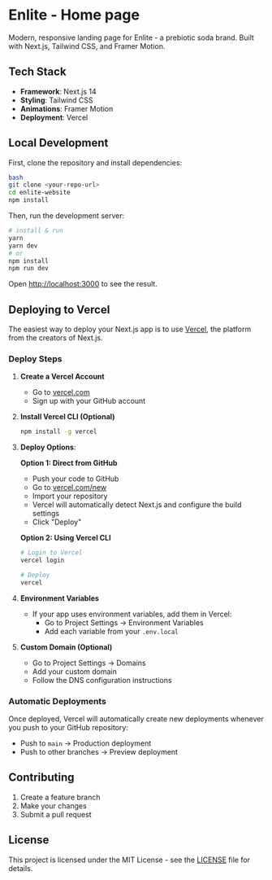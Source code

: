 # Enlite - Home page

Modern, responsive landing page for Enlite - a prebiotic soda brand. Built with Next.js, Tailwind CSS, and Framer Motion.

## Tech Stack

- **Framework**: Next.js 14
- **Styling**: Tailwind CSS
- **Animations**: Framer Motion
- **Deployment**: Vercel

## Local Development

First, clone the repository and install dependencies:

```bash
bash
git clone <your-repo-url>
cd enlite-website
npm install
```

Then, run the development server:

```bash
# install & run
yarn
yarn dev
# or
npm install
npm run dev
```

Open [http://localhost:3000](http://localhost:3000) to see the result.

## Deploying to Vercel

The easiest way to deploy your Next.js app is to use [Vercel](https://vercel.com), the platform from the creators of Next.js.

### Deploy Steps

1. **Create a Vercel Account**
   - Go to [vercel.com](https://vercel.com)
   - Sign up with your GitHub account

2. **Install Vercel CLI (Optional)**

   ```bash
   npm install -g vercel
   ```

3. **Deploy Options**:

   **Option 1: Direct from GitHub**
   - Push your code to GitHub
   - Go to [vercel.com/new](https://vercel.com/new)
   - Import your repository
   - Vercel will automatically detect Next.js and configure the build settings
   - Click "Deploy"

   **Option 2: Using Vercel CLI**

   ```bash
   # Login to Vercel
   vercel login

   # Deploy
   vercel
   ```

4. **Environment Variables**
   - If your app uses environment variables, add them in Vercel:
     - Go to Project Settings → Environment Variables
     - Add each variable from your `.env.local`

5. **Custom Domain (Optional)**
   - Go to Project Settings → Domains
   - Add your custom domain
   - Follow the DNS configuration instructions

### Automatic Deployments

Once deployed, Vercel will automatically create new deployments whenever you push to your GitHub repository:

- Push to `main` → Production deployment
- Push to other branches → Preview deployment

## Contributing

1. Create a feature branch
2. Make your changes
3. Submit a pull request

## License

This project is licensed under the MIT License - see the [LICENSE](LICENSE) file for details.

